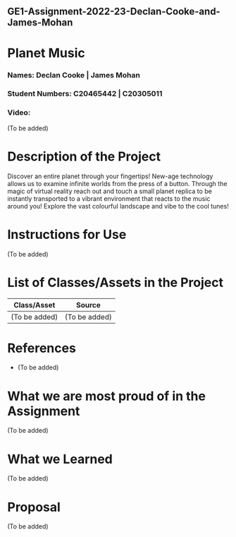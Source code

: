 ## GE1-Assignment-2022-23-Declan-Cooke-and-James-Mohan

# Planet Music

### Names: Declan Cooke | James Mohan

### Student Numbers: C20465442 | C20305011

### Video: 
(To be added)

# Description of the Project
Discover an entire planet through your fingertips! New-age technology allows us to examine infinite worlds from the press of a button. Through the magic of virtual reality reach out and touch a small planet replica to be instantly transported to a vibrant environment that reacts to the music around you! Explore the vast colourful landscape and vibe to the cool tunes!

# Instructions for Use
(To be added)

# List of Classes/Assets in the Project
| **Class/Asset** | **Source** |
|-----------|-----------|
| (To be added) | (To be added) |

# References
* (To be added)

# What we are most proud of in the Assignment
(To be added)

# What we Learned
(To be added)

# Proposal
(To be added)
